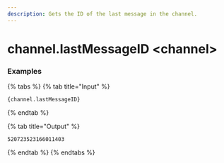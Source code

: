 ```yaml
---
description: Gets the ID of the last message in the channel.
---
```


# channel.lastMessageID \<channel\>

### Examples

{% tabs %}
{% tab title="Input" %}

```text
{channel.lastMessageID}
```

{% endtab %}

{% tab title="Output" %}

```text
520723523166011403
```

{% endtab %}
{% endtabs %}

